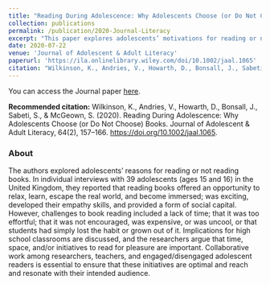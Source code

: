 ```yaml
---
title: "Reading During Adolescence: Why Adolescents Choose (or Do Not Choose) Books"
collection: publications
permalink: /publication/2020-Journal-Literacy
excerpt: "This paper explores adolescents’ motivations for reading or not reading books, identifying benefits such as relaxation, learning, and empathy development, and challenges like lack of time and social perceptions, and emphasizes the importance of collaborative efforts to foster reading for pleasure in high school classrooms."
date: 2020-07-22
venue: 'Journal of Adolescent & Adult Literacy'
paperurl: 'https://ila.onlinelibrary.wiley.com/doi/10.1002/jaal.1065'
citation: "Wilkinson, K., Andries, V., Howarth, D., Bonsall, J., Sabeti, S., & McGeown, S. (2020). &quot;Reading During Adolescence: Why Adolescents Choose (or Do Not Choose) Books.&quot; <i>Journal of Adolescent & Adult Literacy</i>, 64(2), 157–166."
---
```

You can access the Journal paper [here](https://ila.onlinelibrary.wiley.com/doi/10.1002/jaal.1065).

**Recommended citation:** Wilkinson, K., Andries, V., Howarth, D., Bonsall, J., Sabeti, S., & McGeown, S. (2020). Reading During Adolescence: Why Adolescents Choose (or Do Not Choose) Books. Journal of Adolescent & Adult Literacy, 64(2), 157–166. https://doi.org/10.1002/jaal.1065.

### About
The authors explored adolescents’ reasons for reading or not reading books. In individual interviews with 39 adolescents (ages 15 and 16) in the United Kingdom, they reported that reading books offered an opportunity to relax, learn, escape the real world, and become immersed; was exciting, developed their empathy skills, and provided a form of social capital. However, challenges to book reading included a lack of time; that it was too effortful; that it was not encouraged, was expensive, or was uncool, or that students had simply lost the habit or grown out of it. Implications for high school classrooms are discussed, and the researchers argue that time, space, and/or initiatives to read for pleasure are important. Collaborative work among researchers, teachers, and engaged/disengaged adolescent readers is essential to ensure that these initiatives are optimal and reach and resonate with their intended audience.